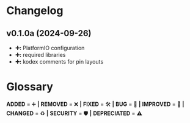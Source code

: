 # Changelog

## v0.1.0a (2024-09-26)
- **➕:** PlatformIO configuration
- **➕:** required libraries
- **➕:** kodex comments for pin layouts
  
# Glossary
**ADDED** = ➕ **|**
**REMOVED** = ❌ **|**
**FIXED** = 🛠️ **|**
**BUG** = 🐞 **|**
**IMPROVED** = 🚀 **|**
**CHANGED** = ♻️ **|**
**SECURITY** = 🛡️ **|**
**DEPRECIATED** = ⚠️